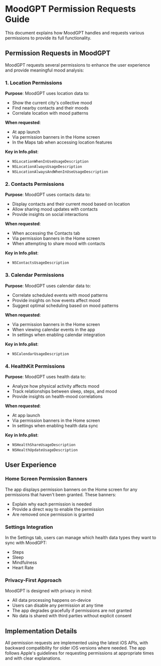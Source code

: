 # MoodGPT Permission Requests Guide

This document explains how MoodGPT handles and requests various permissions to provide its full functionality.

## Permission Requests in MoodGPT

MoodGPT requests several permissions to enhance the user experience and provide meaningful mood analysis:

### 1. Location Permissions

**Purpose**: MoodGPT uses location data to:
- Show the current city's collective mood
- Find nearby contacts and their moods
- Correlate location with mood patterns

**When requested**: 
- At app launch
- Via permission banners in the Home screen
- In the Maps tab when accessing location features

**Key in Info.plist**:
- `NSLocationWhenInUseUsageDescription`
- `NSLocationAlwaysUsageDescription`
- `NSLocationAlwaysAndWhenInUseUsageDescription`

### 2. Contacts Permissions

**Purpose**: MoodGPT uses contacts data to:
- Display contacts and their current mood based on location
- Allow sharing mood updates with contacts
- Provide insights on social interactions

**When requested**:
- When accessing the Contacts tab
- Via permission banners in the Home screen
- When attempting to share mood with contacts

**Key in Info.plist**:
- `NSContactsUsageDescription`

### 3. Calendar Permissions

**Purpose**: MoodGPT uses calendar data to:
- Correlate scheduled events with mood patterns
- Provide insights on how events affect mood
- Suggest optimal scheduling based on mood patterns

**When requested**:
- Via permission banners in the Home screen
- When viewing calendar events in the app
- In settings when enabling calendar integration

**Key in Info.plist**:
- `NSCalendarUsageDescription`

### 4. HealthKit Permissions

**Purpose**: MoodGPT uses health data to:
- Analyze how physical activity affects mood
- Track relationships between sleep, steps, and mood
- Provide insights on health-mood correlations

**When requested**:
- At app launch
- Via permission banners in the Home screen
- In settings when enabling health data sync

**Key in Info.plist**:
- `NSHealthShareUsageDescription`
- `NSHealthUpdateUsageDescription`

## User Experience

### Home Screen Permission Banners

The app displays permission banners on the Home screen for any permissions that haven't been granted. These banners:
- Explain why each permission is needed
- Provide a direct way to enable the permission
- Are removed once permission is granted

### Settings Integration

In the Settings tab, users can manage which health data types they want to sync with MoodGPT:
- Steps
- Sleep
- Mindfulness
- Heart Rate

### Privacy-First Approach

MoodGPT is designed with privacy in mind:
- All data processing happens on-device
- Users can disable any permission at any time
- The app degrades gracefully if permissions are not granted
- No data is shared with third parties without explicit consent

## Implementation Details

All permission requests are implemented using the latest iOS APIs, with backward compatibility for older iOS versions where needed. The app follows Apple's guidelines for requesting permissions at appropriate times and with clear explanations. 